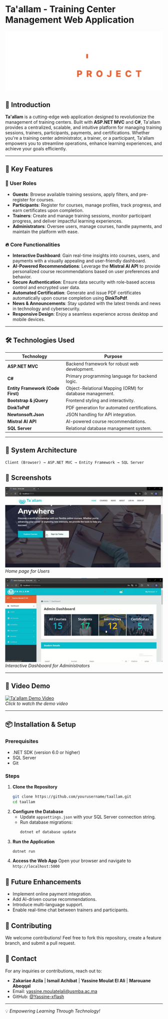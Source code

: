 # Ta'allam - Training Center Management Web Application

![Ta'allam Banner](./assets/logo.png)

## 📌 Introduction

**Ta'allam** is a cutting-edge web application designed to revolutionize the management of training centers. Built with **ASP.NET MVC** and **C#**, Ta'allam provides a centralized, scalable, and intuitive platform for managing training sessions, trainers, participants, payments, and certifications. Whether you're a training center administrator, a trainer, or a participant, Ta'allam empowers you to streamline operations, enhance learning experiences, and achieve your goals efficiently.  

---

## 🚀 Key Features  

### 👤 **User Roles**  
- **Guests**: Browse available training sessions, apply filters, and pre-register for courses.  
- **Participants**: Register for courses, manage profiles, track progress, and earn certificates upon completion.  
- **Trainers**: Create and manage training sessions, monitor participant progress, and deliver impactful learning experiences.  
- **Administrators**: Oversee users, manage courses, handle payments, and maintain the platform with ease.  

### 🔥 **Core Functionalities**  
- **Interactive Dashboard**: Gain real-time insights into courses, users, and payments with a visually appealing and user-friendly dashboard.  
- **AI-Powered Recommendations**: Leverage the **Mistral AI API** to provide personalized course recommendations based on user preferences and behavior.  
- **Secure Authentication**: Ensure data security with role-based access control and encrypted user data.  
- **Automated Certification**: Generate and issue PDF certificates automatically upon course completion using **DinkToPdf**.  
- **News & Announcements**: Stay updated with the latest trends and news in technology and cybersecurity.  
- **Responsive Design**: Enjoy a seamless experience across desktop and mobile devices.  

---

## 🛠️ Technologies Used  

| Technology               | Purpose                                   |  
|--------------------------|-------------------------------------------|  
| **ASP.NET MVC**          | Backend framework for robust web development. |  
| **C#**                   | Primary programming language for backend logic. |  
| **Entity Framework (Code First)** | Object-Relational Mapping (ORM) for database management. |  
| **Bootstrap & jQuery**   | Frontend styling and interactivity.       |  
| **DinkToPdf**            | PDF generation for automated certifications. |  
| **Newtonsoft.Json**      | JSON handling for API integration.        |  
| **Mistral AI API**       | AI-powered course recommendations.       |  
| **SQL Server**           | Relational database management system.    |  

---

## 🎯 System Architecture
```
Client (Browser) → ASP.NET MVC → Entity Framework → SQL Server
```

## 📸 Screenshots

![Home](./assets/BannerT.jpg)  
*Home page for Users* 

![Dashboard](./assets/dash.jpg)  
*Interactive Dashboard for Administrators*  



---

## 🎥 Video Demo  

[![Ta'allam Demo Video](./assets/video-thumbnail.png)](https://your-video-link-here.com)  
*Click to watch the demo video*  

---
## 📦 Installation & Setup

### Prerequisites  
- .NET SDK (version 6.0 or higher)  
- SQL Server  
- Git
 
### Steps
1. **Clone the Repository**
   ```sh
   git clone https://github.com/yourusername/taallam.git
   cd taallam
   ```
2. **Configure the Database**
   - Update `appsettings.json` with your SQL Server connection string.
   - Run database migrations:
     ```sh
     dotnet ef database update
     ```
3. **Run the Application**
   ```sh
   dotnet run
   ```
4. **Access the Web App**
   Open your browser and navigate to `http://localhost:5000`

## 📝 Future Enhancements
- Implement online payment integration.
- Add AI-driven course recommendations.
- Introduce multi-language support.
- Enable real-time chat between trainers and participants.

## 🤝 Contributing
We welcome contributions! Feel free to fork this repository, create a feature branch, and submit a pull request.


## 📧 Contact
For any inquiries or contributions, reach out to:
- **Zakariae Azila** | **Ismail Achibat** | **Yassine Moulat El Ali** | **Marouane Abeqqal**
- Email: yassine.moulatelali@usmba.ac.ma
- GitHub: [@Yassine-xflash](https://github.com/Yassine-xflash)

---
💡 *Empowering Learning Through Technology!*
